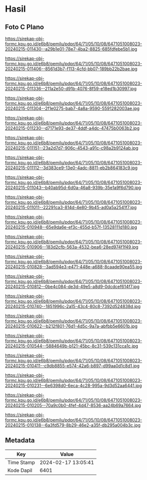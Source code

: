# Hasil

## Foto C Plano

https://sirekap-obj-formc.kpu.go.id/e6b8/pemilu/pdpr/64/71/05/10/08/6471051008023-20240215-011430--a29b1e01-78e7-4ba2-8825-685fdfebe5b1.jpg

https://sirekap-obj-formc.kpu.go.id/e6b8/pemilu/pdpr/64/71/05/10/08/6471051008023-20240215-011406--8561d3b7-f113-4cfd-bb07-189bb22b2bae.jpg

https://sirekap-obj-formc.kpu.go.id/e6b8/pemilu/pdpr/64/71/05/10/08/6471051008023-20240215-011336--211a2e50-d91b-4076-8f59-e18ed1b30997.jpg

https://sirekap-obj-formc.kpu.go.id/e6b8/pemilu/pdpr/64/71/05/10/08/6471051008023-20240215-011304--2f1e0275-bab7-4a8a-9590-5591282003ae.jpg

https://sirekap-obj-formc.kpu.go.id/e6b8/pemilu/pdpr/64/71/05/10/08/6471051008023-20240215-011230--d7171e93-de37-4ddf-a4dc-47475b0063b2.jpg

https://sirekap-obj-formc.kpu.go.id/e6b8/pemilu/pdpr/64/71/05/10/08/6471051008023-20240215-011151--23a2d7d7-906c-4543-a91c-c98a2b9124ab.jpg

https://sirekap-obj-formc.kpu.go.id/e6b8/pemilu/pdpr/64/71/05/10/08/6471051008023-20240215-011112--3d383ce9-13e0-4adc-8811-eb2b864183c9.jpg

https://sirekap-obj-formc.kpu.go.id/e6b8/pemilu/pdpr/64/71/05/10/08/6471051008023-20240215-011043--b40ab95d-6d0a-46a8-939b-35e1a9f6d790.jpg

https://sirekap-obj-formc.kpu.go.id/e6b8/pemilu/pdpr/64/71/05/10/08/6471051008023-20240215-011011--22291ca3-814d-4e80-9b45-ad0a5a2541f7.jpg

https://sirekap-obj-formc.kpu.go.id/e6b8/pemilu/pdpr/64/71/05/10/08/6471051008023-20240215-010948--65e9da6e-ef3c-455d-b57f-13528111d180.jpg

https://sirekap-obj-formc.kpu.go.id/e6b8/pemilu/pdpr/64/71/05/10/08/6471051008023-20240215-010906--183d2cfb-563a-4532-bea6-28ed974f1f49.jpg

https://sirekap-obj-formc.kpu.go.id/e6b8/pemilu/pdpr/64/71/05/10/08/6471051008023-20240215-010828--3ad594e3-e471-448e-a688-8caade90ea55.jpg

https://sirekap-obj-formc.kpu.go.id/e6b8/pemilu/pdpr/64/71/05/10/08/6471051008023-20240215-010812--0be4c084-de3d-49e5-a8d9-0dcdcef614f7.jpg

https://sirekap-obj-formc.kpu.go.id/e6b8/pemilu/pdpr/64/71/05/10/08/6471051008023-20240215-010740--1851996c-2a15-43c4-80c8-7392d524838d.jpg

https://sirekap-obj-formc.kpu.go.id/e6b8/pemilu/pdpr/64/71/05/10/08/6471051008023-20240215-010622--b212f801-76d1-4d5c-9a7a-abfbb5e6601b.jpg

https://sirekap-obj-formc.kpu.go.id/e6b8/pemilu/pdpr/64/71/05/10/08/6471051008023-20240215-010544--5884649b-b121-45bc-8c31-539c131cca1c.jpg

https://sirekap-obj-formc.kpu.go.id/e6b8/pemilu/pdpr/64/71/05/10/08/6471051008023-20240215-010411--c9db8855-e574-42a6-b897-d99aa0d1c8d1.jpg

https://sirekap-obj-formc.kpu.go.id/e6b8/pemilu/pdpr/64/71/05/10/08/6471051008023-20240215-010231--6e6398d0-6eca-4c28-995a-9d3d52aa6441.jpg

https://sirekap-obj-formc.kpu.go.id/e6b8/pemilu/pdpr/64/71/05/10/08/6471051008023-20240215-010205--70a9c0b0-4fef-4d47-8536-aa24b69a7664.jpg

https://sirekap-obj-formc.kpu.go.id/e6b8/pemilu/pdpr/64/71/05/10/08/6471051008023-20240215-010138--6a3fd579-8b29-46e2-a35f-db295a004b3c.jpg


## Metadata

| Key        | Value               |
| ---------- | ------------------- |
| Time Stamp | 2024-02-17 13:05:41 |
| Kode Dapil | 6401                |



